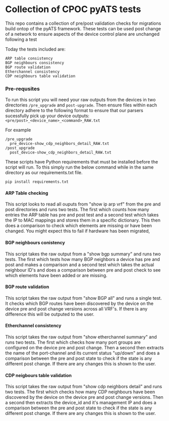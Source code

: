 # Collection of CPOC pyATS tests

This repo contains a collection of pre/post validation checks for migrations build ontop of the pyATS framework. These tests can be used post change of a network to ensure aspects of the device control plane are unchanged following a test

Today the tests included are:

```
ARP table consistency
BGP neighbours consistency
BGP route validation
Etherchannel consistency
CDP neighbours table validation
```

### Pre-requsites

To run this script you will need your raw outputs from the devices in two directories `/pre_upgrade` and `post-upgrade`. Then ensure files within each directory adhere to the following format to ensure that our parsers sucessfully pick up your device outputs: ```<pre/post>_<device_name>_<command>_RAW.txt```

For example

```
/pre_upgrade
  pre_device-show_cdp_neighbors_detail_RAW.txt
/post_upgrade
  post_device-show_cdp_neighbors_detail_RAW.txt
```

These scripts have Python requirements that must be installed before the script will run. To this simply run the below command while in the same directory as our requirements.txt file.

```
pip install requirements.txt
```

#### ARP Table checking

This script looks to read all ouputs from "show ip arp vrf" from the pre and post directories and runs two tests. The first which counts how many entries the ARP table has pre and post test and a second test which takes the IP to MAC mappings and stores them in a specific dictionary. This then does a comparison to check which elements are missing or have been changed. You might expect this to fail if hardware has been migrated,

#### BGP neighbours conistency

This script takes the raw output from a "show bgp summary" and runs two tests. The first which tests how many BGP neighbors a device has pre and post and makes a comparison and a second test which takes the actual neighbour ID's and does a comparison between pre and post check to see which elements have been added or are missing.

#### BGP route validation

This script takes the raw output from "show BGP all" and runs a single test. It checks which BGP routes have been discovered by the device on the device pre and post change versions across all VRF's. If there is any difference this will be outputed to the user.

#### Etherchannel consistency

This script takes the raw output from "show etherchannel summary" and runs two tests. The first which checks how many port groups are configured on the device pre and post change. Then a second then extracts the name of the port-channel and its current status "up/down" and does a comparison between the pre and post state to check if the state is any different post change. If there are any changes this is shown to the user.

#### CDP neigbours table validation

This script takes the raw output from "show cdp neighbors detail" and runs two tests. The first which checks how many CDP neighbours have been discovered by the device on the device pre and post change versions. Then a second then extracts the device_id and it's management IP and does a comparison between the pre and post state to check if the state is any different post change. If there are any changes this is shown to the user.

